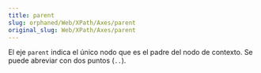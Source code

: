 ```yaml
---
title: parent
slug: orphaned/Web/XPath/Axes/parent
original_slug: Web/XPath/Axes/parent
---
```


El eje `parent` indica el único nodo que es el padre del nodo de contexto. Se puede abreviar con dos puntos (`..`).
